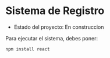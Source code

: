 <h1> Sistema de Registro </h1>

- Estado del proyecto: En construccion

Para ejecutar el sistema, debes poner:

  ```npm install react```
